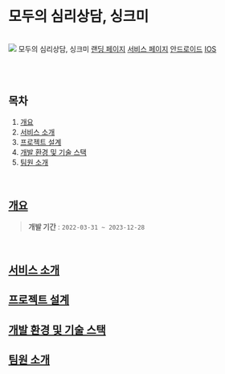 # 모두의 심리상담, 싱크미

<br/>
<img src="../resources/img/main.png />
<br/><br/>

싱크미는 심리상담사분들의 업무를 도와드리는 업무 툴이며 온라인 심리상담사로 등록해주신 분들 한해 온라인 심리상담을 매칭해드리는 서비스도 제공해드리고 있습니다.

<br/>

|모두의 심리상담, 싱크미|
|:------:|
|[랜딩 페이지](https://thinkme.co.kr)|
|[서비스 페이지](https://app.thinkme.co.kr)|
|[안드로이드](https://play.google.com/store/search?q=%EC%8B%B1%ED%81%AC%EB%AF%B8&c=apps&hl=ko)|
|[IOS](https://apps.apple.com/kr/app/%EC%8B%B1%ED%81%AC%EB%AF%B8-%EB%AA%A8%EB%91%90%EC%9D%98-%EC%8B%AC%EB%A6%AC%EC%83%81%EB%8B%B4/id1658472436)|

<br/><br/>

## 목차
1. [개요](#개요)
2. [서비스 소개](#서비스-소개)
3. [프로젝트 설계](#프로젝트-설계)
4. [개발 환경 및 기술 스택](#개발-환경-및-기술-스택)
5. [팀원 소개](#팀원-소개)

<br/>

## [개요](#목차)

> **개발 기간** : `2022-03-31 ~ 2023-12-28`

<br/>

## [서비스 소개](#목차)

## [프로젝트 설계](#목차)

## [개발 환경 및 기술 스택](#목차)

## [팀원 소개](#목차)
